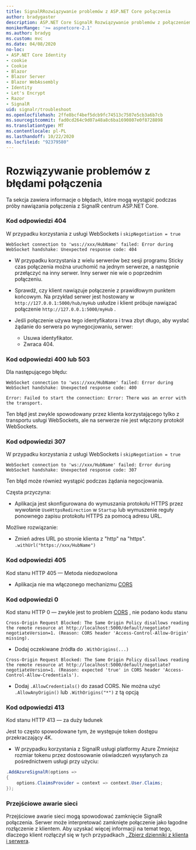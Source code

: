 ```yaml
---
title: SignalRRozwiązywanie problemów z ASP.NET Core połączenia
author: bradygaster
description: ASP.NET Core SignalR Rozwiązywanie problemów z połączeniem.
monikerRange: '>= aspnetcore-2.1'
ms.author: bradyg
ms.custom: mvc
ms.date: 04/08/2020
no-loc:
- ASP.NET Core Identity
- cookie
- Cookie
- Blazor
- Blazor Server
- Blazor WebAssembly
- Identity
- Let's Encrypt
- Razor
- SignalR
uid: signalr/troubleshoot
ms.openlocfilehash: 2ffe8bcf4bef5dcb9fc74513c7507e5cb3a6b7cb
ms.sourcegitcommit: fad0cd264c9d07a48a8c6ba1690807e0f8728898
ms.translationtype: MT
ms.contentlocale: pl-PL
ms.lasthandoff: 10/22/2020
ms.locfileid: "92379580"
---
```

# <a name="troubleshoot-connection-errors"></a>Rozwiązywanie problemów z błędami połączenia

Ta sekcja zawiera informacje o błędach, które mogą wystąpić podczas próby nawiązania połączenia z SignalR centrum ASP.NET Core.

### <a name="response-code-404"></a>Kod odpowiedzi 404

W przypadku korzystania z usługi WebSockets i `skipNegotiation = true`
```log
WebSocket connection to 'wss://xxx/HubName' failed: Error during WebSocket handshake: Unexpected response code: 404
```

* W przypadku korzystania z wielu serwerów bez sesji programu Sticky czas połączenia można uruchomić na jednym serwerze, a następnie przełączyć na inny serwer. Inny serwer nie wie o poprzednim połączeniu.
* Sprawdź, czy klient nawiązuje połączenie z prawidłowym punktem końcowym. Na przykład serwer jest hostowany w `http://127.0.0.1:5000/hub/myHub` usłudze i klient próbuje nawiązać połączenie `http://127.0.0.1:5000/myHub` .
* Jeśli połączenie używa tego identyfikatora i trwa zbyt długo, aby wysłać żądanie do serwera po wynegocjowaniu, serwer:

  * Usuwa identyfikator.
  * Zwraca 404.

### <a name="response-code-400-or-503"></a>Kod odpowiedzi 400 lub 503

Dla następującego błędu:

```log
WebSocket connection to 'wss://xxx/HubName' failed: Error during WebSocket handshake: Unexpected response code: 400

Error: Failed to start the connection: Error: There was an error with the transport.
```

Ten błąd jest zwykle spowodowany przez klienta korzystającego tylko z transportu usługi WebSockets, ale na serwerze nie jest włączony protokół WebSockets.

### <a name="response-code-307"></a>Kod odpowiedzi 307

W przypadku korzystania z usługi WebSockets i `skipNegotiation = true`
```log
WebSocket connection to 'ws://xxx/HubName' failed: Error during WebSocket handshake: Unexpected response code: 307
```

Ten błąd może również wystąpić podczas żądania negocjowania.

Częsta przyczyna:
* Aplikacja jest skonfigurowana do wymuszania protokołu HTTPS przez wywołanie `UseHttpsRedirection` w `Startup` lub wymuszenie reguły ponownego zapisu protokołu HTTPS za pomocą adresu URL.

Możliwe rozwiązanie:
* Zmień adres URL po stronie klienta z "http" na "https". `.withUrl("https://xxx/HubName")`

### <a name="response-code-405"></a>Kod odpowiedzi 405

Kod stanu HTTP 405 — Metoda niedozwolona

* Aplikacja nie ma włączonego mechanizmu [CORS](xref:signalr/security#cross-origin-resource-sharing)

### <a name="response-code-0"></a>Kod odpowiedzi 0

Kod stanu HTTP 0 — zwykle jest to problem [CORS](xref:signalr/security#cross-origin-resource-sharing) , nie podano kodu stanu

```log
Cross-Origin Request Blocked: The Same Origin Policy disallows reading the remote resource at http://localhost:5000/default/negotiate?negotiateVersion=1. (Reason: CORS header 'Access-Control-Allow-Origin' missing).
```

* Dodaj oczekiwane źródła do `.WithOrigins(...)`

```log
Cross-Origin Request Blocked: The Same Origin Policy disallows reading the remote resource at http://localhost:5000/default/negotiate?negotiateVersion=1. (Reason: expected 'true' in CORS header 'Access-Control-Allow-Credentials').
```

* Dodaj `.AllowCredentials()` do zasad CORS. Nie można użyć `.AllowAnyOrigin()` lub `.WithOrigins("*")` z tą opcją

### <a name="response-code-413"></a>Kod odpowiedzi 413

Kod stanu HTTP 413 — za duży ładunek

Jest to często spowodowane tym, że występuje token dostępu przekraczający 4K.

* W przypadku korzystania z SignalR usługi platformy Azure Zmniejsz rozmiar tokenu przez dostosowanie oświadczeń wysyłanych za pośrednictwem usługi przy użyciu:
```csharp
.AddAzureSignalR(options =>
{
    options.ClaimsProvider = context => context.User.Claims;
});
```

### <a name="transient-network-failures"></a>Przejściowe awarie sieci

Przejściowe awarie sieci mogą spowodować zamknięcie SignalR połączenia. Serwer może interpretować zamknięte połączenie jako łagodne rozłączenie z klientem. Aby uzyskać więcej informacji na temat tego, dlaczego klient rozłączył się w tych przypadkach [, Zbierz dzienniki z klienta i serwera](xref:signalr/diagnostics).